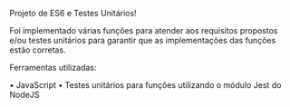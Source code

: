 Projeto de ES6 e Testes Unitários!

Foi implementado várias funções para atender aos requisitos propostos e/ou testes unitários para garantir que as implementações das funções estão corretas.

Ferramentas utilizadas:

• JavaScript
• Testes unitários para funções utilizando o módulo Jest do NodeJS